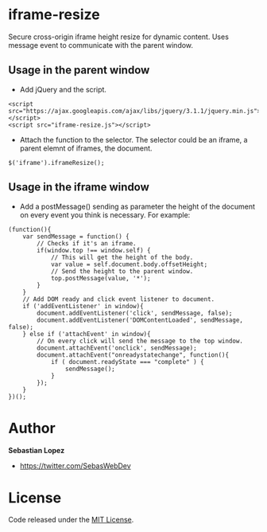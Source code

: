 # iframe-resize

Secure cross-origin iframe height resize for dynamic content. Uses message event to communicate with the parent window.


## Usage in the parent window

* Add jQuery and the script.
```
<script src="https://ajax.googleapis.com/ajax/libs/jquery/3.1.1/jquery.min.js"></script>
<script src="iframe-resize.js"></script>
```

* Attach the function to the selector. The selector could be an iframe, a parent elemnt of iframes, the document.
```
$('iframe').iframeResize();
```

## Usage in the iframe window

* Add a postMessage() sending as parameter the height of the document on every event you think is necessary. For example:
```
(function(){
	var sendMessage = function() {
		// Checks if it's an iframe.
		if(window.top !== window.self) {
			// This will get the height of the body.
    		var value = self.document.body.offsetHeight;
			// Send the height to the parent window.
			top.postMessage(value, '*');
		}
	}
	// Add DOM ready and click event listener to document.
	if ('addEventListener' in window){
		document.addEventListener('click', sendMessage, false);
		document.addEventListener('DOMContentLoaded', sendMessage, false);
	} else if ('attachEvent' in window){
		// On every click will send the message to the top window.
		document.attachEvent('onclick', sendMessage);
	    document.attachEvent("onreadystatechange", function(){
	        if ( document.readyState === "complete" ) {
	            sendMessage();
	        }
	    });
	}
})();
```


# Author

**Sebastian Lopez**

- <https://twitter.com/SebasWebDev>


# License 

Code released under the [MIT License](https://github.com/msebasl/iframe-resize/blob/master/LICENSE). 